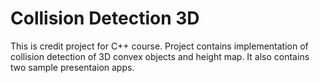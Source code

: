 # Collision Detection 3D
This is credit project for C++ course. Project contains implementation
of collision detection of 3D convex objects and height map. It also contains two sample presentaion apps.
